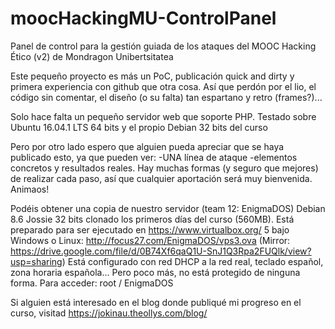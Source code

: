 # moocHackingMU-ControlPanel
Panel de control para la gestión guiada de los ataques del MOOC Hacking Ético (v2) de Mondragon Unibertsitatea

Este pequeño proyecto es más un PoC, publicación quick and dirty y primera experiencia con github que otra cosa.
Así que perdón por el lio, el código sin comentar, el diseño (o su falta) tan espartano y retro (frames?)...

Solo hace falta un pequeño servidor web que soporte PHP. Testado sobre Ubuntu 16.04.1 LTS 64 bits y el propio Debian 32 bits del curso

Pero por otro lado espero que alguien pueda apreciar que se haya publicado esto, ya que pueden ver:
-UNA línea de ataque
-elementos concretos y resultados reales.
Hay muchas formas (y seguro que mejores) de realizar cada paso, así que cualquier aportación será muy bienvenida. Animaos!

Podéis obtener una copia de nuestro servidor (team 12: EnigmaDOS) Debian 8.6 Jossie 32 bits clonado los primeros días del curso (560MB).
Está preparado para ser ejecutado en https://www.virtualbox.org/ 5 bajo Windows o Linux:
http://focus27.com/EnigmaDOS/vps3.ova (Mirror: https://drive.google.com/file/d/0B74Xf6qaQ1U-SnJ1Q3Rpa2FUQlk/view?usp=sharing)
Está configurado con red DHCP a la red real, teclado español, zona horaria española... Pero poco más, no está protegido de ninguna forma.
Para acceder: root / EnigmaDOS

Si alguien está interesado en el blog donde publiqué mi progreso en el curso, visitad https://jokinau.theollys.com/blog/
